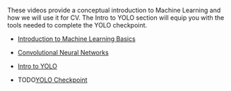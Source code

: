 These videos provide a conceptual introduction to Machine Learning and how we will use it for CV. The Intro to YOLO section will equip you with the tools needed to complete the YOLO checkpoint.

- [Introduction to Machine Learning Basics](https://www.youtube.com/watch?v=aircAruvnKk) 
- [Convolutional Neural Networks](https://www.youtube.com/watch?v=pj9-rr1wDhM)

- [Intro to YOLO](./YOLO_Intro.md)
- TODO[YOLO Checkpoint](./YOLO_CP.md)
